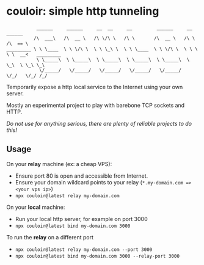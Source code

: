 # couloir: simple http tunneling

```
           ______     ______     __  __     __         ______     __     ______
          /\  ___\   /\  __ \   /\ \/\ \   /\ \       /\  __ \   /\ \   /\  == \
_________ \ \ \____  \ \ \/\ \  \ \ \_\ \  \ \ \____  \ \ \/\ \  \ \ \  \ \  __<   _________
           \ \_____\  \ \_____\  \ \_____\  \ \_____\  \ \_____\  \ \_\  \ \_\ \_\
            \/_____/   \/_____/   \/_____/   \/_____/   \/_____/   \/_/   \/_/ /_/
```

Temporarily expose a http local service to the Internet using your own server.

Mostly an experimental project to play with barebone TCP sockets and HTTP.

_Do not use for anything serious, there are plenty of reliable projects to do this!_

## Usage

On your **relay** machine (ex: a cheap VPS):

- Ensure port 80 is open and accessible from Internet.
- Ensure your domain wildcard points to your relay (`*.my-domain.com => <your vps ip>`)
- `npx couloir@latest relay my-domain.com`

On your **local** machine:

- Run your local http server, for example on port 3000
- `npx couloir@latest bind my-domain.com 3000`

To run the **relay** on a different port

- `npx couloir@latest relay my-domain.com --port 3000`
- `npx couloir@latest bind my-domain.com 3000 --relay-port 3000`
